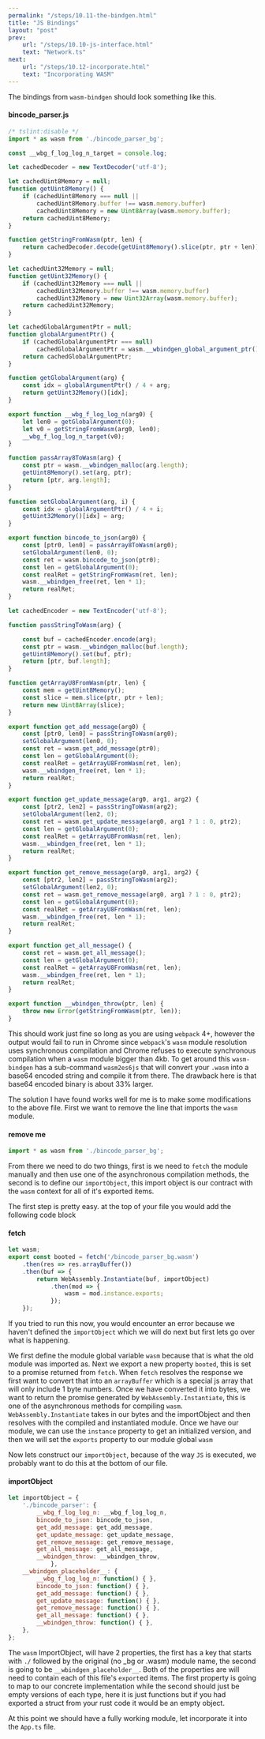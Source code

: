 ```yaml
---
permalink: "/steps/10.11-the-bindgen.html"
title: "JS Bindings"
layout: "post"
prev: 
    url: "/steps/10.10-js-interface.html"
    text: "Network.ts"
next:
    url: "/steps/10.12-incorporate.html"
    text: "Incorporating WASM"
---
```

<div class="explain">
The bindings from <code>wasm-bindgen</code> should look something like this.
</div>

#### bincode_parser.js
```js
/* tslint:disable */
import * as wasm from './bincode_parser_bg';

const __wbg_f_log_log_n_target = console.log;

let cachedDecoder = new TextDecoder('utf-8');

let cachedUint8Memory = null;
function getUint8Memory() {
    if (cachedUint8Memory === null ||
        cachedUint8Memory.buffer !== wasm.memory.buffer)
        cachedUint8Memory = new Uint8Array(wasm.memory.buffer);
    return cachedUint8Memory;
}

function getStringFromWasm(ptr, len) {
    return cachedDecoder.decode(getUint8Memory().slice(ptr, ptr + len));
}

let cachedUint32Memory = null;
function getUint32Memory() {
    if (cachedUint32Memory === null ||
        cachedUint32Memory.buffer !== wasm.memory.buffer)
        cachedUint32Memory = new Uint32Array(wasm.memory.buffer);
    return cachedUint32Memory;
}

let cachedGlobalArgumentPtr = null;
function globalArgumentPtr() {
    if (cachedGlobalArgumentPtr === null)
        cachedGlobalArgumentPtr = wasm.__wbindgen_global_argument_ptr();
    return cachedGlobalArgumentPtr;
}

function getGlobalArgument(arg) {
    const idx = globalArgumentPtr() / 4 + arg;
    return getUint32Memory()[idx];
}

export function __wbg_f_log_log_n(arg0) {
    let len0 = getGlobalArgument(0);
    let v0 = getStringFromWasm(arg0, len0);
    __wbg_f_log_log_n_target(v0);
}

function passArray8ToWasm(arg) {
    const ptr = wasm.__wbindgen_malloc(arg.length);
    getUint8Memory().set(arg, ptr);
    return [ptr, arg.length];
}

function setGlobalArgument(arg, i) {
    const idx = globalArgumentPtr() / 4 + i;
    getUint32Memory()[idx] = arg;
}

export function bincode_to_json(arg0) {
    const [ptr0, len0] = passArray8ToWasm(arg0);
    setGlobalArgument(len0, 0);
    const ret = wasm.bincode_to_json(ptr0);
    const len = getGlobalArgument(0);
    const realRet = getStringFromWasm(ret, len);
    wasm.__wbindgen_free(ret, len * 1);
    return realRet;
}

let cachedEncoder = new TextEncoder('utf-8');

function passStringToWasm(arg) {

    const buf = cachedEncoder.encode(arg);
    const ptr = wasm.__wbindgen_malloc(buf.length);
    getUint8Memory().set(buf, ptr);
    return [ptr, buf.length];
}

function getArrayU8FromWasm(ptr, len) {
    const mem = getUint8Memory();
    const slice = mem.slice(ptr, ptr + len);
    return new Uint8Array(slice);
}

export function get_add_message(arg0) {
    const [ptr0, len0] = passStringToWasm(arg0);
    setGlobalArgument(len0, 0);
    const ret = wasm.get_add_message(ptr0);
    const len = getGlobalArgument(0);
    const realRet = getArrayU8FromWasm(ret, len);
    wasm.__wbindgen_free(ret, len * 1);
    return realRet;
}

export function get_update_message(arg0, arg1, arg2) {
    const [ptr2, len2] = passStringToWasm(arg2);
    setGlobalArgument(len2, 0);
    const ret = wasm.get_update_message(arg0, arg1 ? 1 : 0, ptr2);
    const len = getGlobalArgument(0);
    const realRet = getArrayU8FromWasm(ret, len);
    wasm.__wbindgen_free(ret, len * 1);
    return realRet;
}

export function get_remove_message(arg0, arg1, arg2) {
    const [ptr2, len2] = passStringToWasm(arg2);
    setGlobalArgument(len2, 0);
    const ret = wasm.get_remove_message(arg0, arg1 ? 1 : 0, ptr2);
    const len = getGlobalArgument(0);
    const realRet = getArrayU8FromWasm(ret, len);
    wasm.__wbindgen_free(ret, len * 1);
    return realRet;
}

export function get_all_message() {
    const ret = wasm.get_all_message();
    const len = getGlobalArgument(0);
    const realRet = getArrayU8FromWasm(ret, len);
    wasm.__wbindgen_free(ret, len * 1);
    return realRet;
}

export function __wbindgen_throw(ptr, len) {
    throw new Error(getStringFromWasm(ptr, len));
}
```

<div class="explain">
<p>This should work just fine so long as you are using <code>webpack</code> 4+, however the output would fail to run in Chrome since <code>webpack</code>'s <code>wasm</code> module resolution uses synchronous compilation and Chrome refuses to execute synchronous compilation when a <code>wasm</code> module bigger than 4kb. To get around this <code>wasm-bindgen</code> has a sub-command <code>wasm2es6js</code> that will convert your <code>.wasm</code> into a base64 encoded string and compile it from there. The drawback here is that base64 encoded binary is about 33% larger.</p>
<p>The solution I have found works well for me is to make some modifications to the above file. First we want to remove the line that imports the <code>wasm</code> module.</p>
</div>

#### remove me
```javascript
import * as wasm from './bincode_parser_bg';
```

<div class="explain">
<p>From there we need to do two things, first is we need to <code>fetch</code> the module manually and then use one of the asynchronous compilation methods, the second is to define our <code>importObject</code>, this import object is our contract with the <code>wasm</code> context for all of it's exported items.</p>
<p>The first step is pretty easy. at the top of your file you would add the following code block</p> 
</div>

#### fetch
```js
let wasm;
export const booted = fetch('/bincode_parser_bg.wasm')
    .then(res => res.arrayBuffer())
    .then(buf => {
        return WebAssembly.Instantiate(buf, importObject)
            .then(mod => {
                wasm = mod.instance.exports;
            });
    });
```
<div class="explain">
<p>If you tried to run this now, you would encounter an error because we haven't defined the <code>importObject</code> which we will do next but first lets go over what is happening.</p>
<p>We first define the module global variable <code>wasm</code> because that is what the old module was imported as. Next we export a new property <code>booted</code>, this is set to a promise returned from <code>fetch</code>. When <code>fetch</code> resolves the response we first want to convert that into an <code>arrayBuffer</code> which is a special js array that will only include 1 byte numbers. Once we have converted it into bytes, we want to return the promise generated by <code>WebAssembly.Instantiate</code>, this is one of the asynchronous methods for compiling <code>wasm</code>. <code>WebAssembly.Instantiate</code> takes in our bytes and the importObject and then resolves with the compiled and instantiated module. Once we have our module, we can use the <code>instance</code> property to get an initialized version, and then we will set the <code>exports</code> property to our module global <code>wasm</code></p>
<p>Now lets construct our <code>importObject</code>, because of the way <code>JS</code> is executed, we probably want to do this at the bottom of our file.</p>
</div>

#### importObject
```js
let importObject = {
    './bincode_parser': {
        __wbg_f_log_log_n: __wbg_f_log_log_n,
        bincode_to_json: bincode_to_json,
        get_add_message: get_add_message,
        get_update_message: get_update_message,
        get_remove_message: get_remove_message,
        get_all_message: get_all_message,
        __wbindgen_throw: __wbindgen_throw,
            },
    __wbindgen_placeholder__: {
        __wbg_f_log_log_n: function() { },
        bincode_to_json: function() { },
        get_add_message: function() { },
        get_update_message: function() { },
        get_remove_message: function() { },
        get_all_message: function() { },
        __wbindgen_throw: function() { },
    },
};
```
<div class="explain">
<p>The <code>wasm</code> ImportObject, will have 2 properties, the first has a key that starts with <code>./</code> followed by the original (no _bg or .wasm) module name, the second is going to be <code>__wbindgen_placeholder__</code>. Both of the properties are will need to contain each of this file's <code>export</code>ed items. The first property is going to map to our concrete implementation while the second should just be empty versions of each type, here it is just functions but if you had exported a struct from your rust code it would be an empty object.</p>
<p>At this point we should have a fully working module, let incorporate it into the <code>App.ts</code> file.</p>
</div>